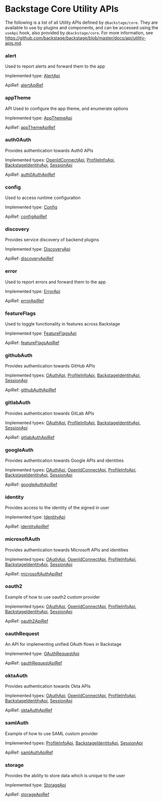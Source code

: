 # Backstage Core Utility APIs

The following is a list of all Utility APIs defined by `@backstage/core`. They
are available to use by plugins and components, and can be accessed using the
`useApi` hook, also provided by `@backstage/core`. For more information, see
https://github.com/backstage/backstage/blob/master/docs/api/utility-apis.md.

### alert

Used to report alerts and forward them to the app

Implemented type: [AlertApi](./AlertApi.md)

ApiRef:
[alertApiRef](https://github.com/backstage/backstage/blob/ca535f2f66c3a4980c80f4b1a049dfd07569010e/packages/core-api/src/apis/definitions/AlertApi.ts#L41)

### appTheme

API Used to configure the app theme, and enumerate options

Implemented type: [AppThemeApi](./AppThemeApi.md)

ApiRef:
[appThemeApiRef](https://github.com/backstage/backstage/blob/ca535f2f66c3a4980c80f4b1a049dfd07569010e/packages/core-api/src/apis/definitions/AppThemeApi.ts#L80)

### auth0Auth

Provides authentication towards Auth0 APIs

Implemented types: [OpenIdConnectApi](./OpenIdConnectApi.md),
[ProfileInfoApi](./ProfileInfoApi.md),
[BackstageIdentityApi](./BackstageIdentityApi.md), [SessionApi](./SessionApi.md)

ApiRef:
[auth0AuthApiRef](https://github.com/backstage/backstage/blob/ca535f2f66c3a4980c80f4b1a049dfd07569010e/packages/core-api/src/apis/definitions/auth.ts#L275)

### config

Used to access runtime configuration

Implemented type: [Config](./Config.md)

ApiRef:
[configApiRef](https://github.com/backstage/backstage/blob/ca535f2f66c3a4980c80f4b1a049dfd07569010e/packages/core-api/src/apis/definitions/ConfigApi.ts#L22)

### discovery

Provides service discovery of backend plugins

Implemented type: [DiscoveryApi](./DiscoveryApi.md)

ApiRef:
[discoveryApiRef](https://github.com/backstage/backstage/blob/ca535f2f66c3a4980c80f4b1a049dfd07569010e/packages/core-api/src/apis/definitions/DiscoveryApi.ts#L44)

### error

Used to report errors and forward them to the app

Implemented type: [ErrorApi](./ErrorApi.md)

ApiRef:
[errorApiRef](https://github.com/backstage/backstage/blob/ca535f2f66c3a4980c80f4b1a049dfd07569010e/packages/core-api/src/apis/definitions/ErrorApi.ts#L65)

### featureFlags

Used to toggle functionality in features across Backstage

Implemented type: [FeatureFlagsApi](./FeatureFlagsApi.md)

ApiRef:
[featureFlagsApiRef](https://github.com/backstage/backstage/blob/ca535f2f66c3a4980c80f4b1a049dfd07569010e/packages/core-api/src/apis/definitions/FeatureFlagsApi.ts#L83)

### githubAuth

Provides authentication towards GitHub APIs

Implemented types: [OAuthApi](./OAuthApi.md),
[ProfileInfoApi](./ProfileInfoApi.md),
[BackstageIdentityApi](./BackstageIdentityApi.md), [SessionApi](./SessionApi.md)

ApiRef:
[githubAuthApiRef](https://github.com/backstage/backstage/blob/ca535f2f66c3a4980c80f4b1a049dfd07569010e/packages/core-api/src/apis/definitions/auth.ts#L232)

### gitlabAuth

Provides authentication towards GitLab APIs

Implemented types: [OAuthApi](./OAuthApi.md),
[ProfileInfoApi](./ProfileInfoApi.md),
[BackstageIdentityApi](./BackstageIdentityApi.md), [SessionApi](./SessionApi.md)

ApiRef:
[gitlabAuthApiRef](https://github.com/backstage/backstage/blob/ca535f2f66c3a4980c80f4b1a049dfd07569010e/packages/core-api/src/apis/definitions/auth.ts#L262)

### googleAuth

Provides authentication towards Google APIs and identities

Implemented types: [OAuthApi](./OAuthApi.md),
[OpenIdConnectApi](./OpenIdConnectApi.md),
[ProfileInfoApi](./ProfileInfoApi.md),
[BackstageIdentityApi](./BackstageIdentityApi.md), [SessionApi](./SessionApi.md)

ApiRef:
[googleAuthApiRef](https://github.com/backstage/backstage/blob/ca535f2f66c3a4980c80f4b1a049dfd07569010e/packages/core-api/src/apis/definitions/auth.ts#L215)

### identity

Provides access to the identity of the signed in user

Implemented type: [IdentityApi](./IdentityApi.md)

ApiRef:
[identityApiRef](https://github.com/backstage/backstage/blob/ca535f2f66c3a4980c80f4b1a049dfd07569010e/packages/core-api/src/apis/definitions/IdentityApi.ts#L54)

### microsoftAuth

Provides authentication towards Microsoft APIs and identities

Implemented types: [OAuthApi](./OAuthApi.md),
[OpenIdConnectApi](./OpenIdConnectApi.md),
[ProfileInfoApi](./ProfileInfoApi.md),
[BackstageIdentityApi](./BackstageIdentityApi.md), [SessionApi](./SessionApi.md)

ApiRef:
[microsoftAuthApiRef](https://github.com/backstage/backstage/blob/ca535f2f66c3a4980c80f4b1a049dfd07569010e/packages/core-api/src/apis/definitions/auth.ts#L289)

### oauth2

Example of how to use oauth2 custom provider

Implemented types: [OAuthApi](./OAuthApi.md),
[OpenIdConnectApi](./OpenIdConnectApi.md),
[ProfileInfoApi](./ProfileInfoApi.md),
[BackstageIdentityApi](./BackstageIdentityApi.md), [SessionApi](./SessionApi.md)

ApiRef:
[oauth2ApiRef](https://github.com/backstage/backstage/blob/ca535f2f66c3a4980c80f4b1a049dfd07569010e/packages/core-api/src/apis/definitions/auth.ts#L303)

### oauthRequest

An API for implementing unified OAuth flows in Backstage

Implemented type: [OAuthRequestApi](./OAuthRequestApi.md)

ApiRef:
[oauthRequestApiRef](https://github.com/backstage/backstage/blob/ca535f2f66c3a4980c80f4b1a049dfd07569010e/packages/core-api/src/apis/definitions/OAuthRequestApi.ts#L130)

### oktaAuth

Provides authentication towards Okta APIs

Implemented types: [OAuthApi](./OAuthApi.md),
[OpenIdConnectApi](./OpenIdConnectApi.md),
[ProfileInfoApi](./ProfileInfoApi.md),
[BackstageIdentityApi](./BackstageIdentityApi.md), [SessionApi](./SessionApi.md)

ApiRef:
[oktaAuthApiRef](https://github.com/backstage/backstage/blob/ca535f2f66c3a4980c80f4b1a049dfd07569010e/packages/core-api/src/apis/definitions/auth.ts#L245)

### samlAuth

Example of how to use SAML custom provider

Implemented types: [ProfileInfoApi](./ProfileInfoApi.md),
[BackstageIdentityApi](./BackstageIdentityApi.md), [SessionApi](./SessionApi.md)

ApiRef:
[samlAuthApiRef](https://github.com/backstage/backstage/blob/ca535f2f66c3a4980c80f4b1a049dfd07569010e/packages/core-api/src/apis/definitions/auth.ts#L317)

### storage

Provides the ability to store data which is unique to the user

Implemented type: [StorageApi](./StorageApi.md)

ApiRef:
[storageApiRef](https://github.com/backstage/backstage/blob/ca535f2f66c3a4980c80f4b1a049dfd07569010e/packages/core-api/src/apis/definitions/StorageApi.ts#L68)
